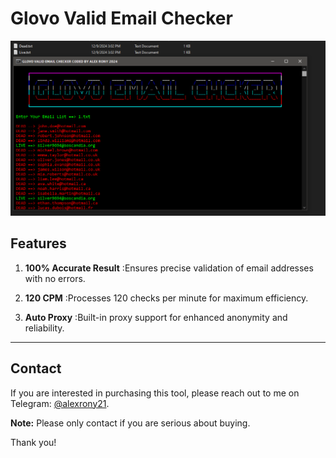 # Glovo Valid Email Checker

![Glovo Email Checker](https://raw.githubusercontent.com/alexrony21/Glovo-Valid-Email-Checker/refs/heads/main/Glovo_Valid_Email_Checker.png)

## Features
1. **100% Accurate Result** :Ensures precise validation of email addresses with no errors.

2. **120 CPM** :Processes 120 checks per minute for maximum efficiency.

3. **Auto Proxy** :Built-in proxy support for enhanced anonymity and reliability.

---

## Contact
If you are interested in purchasing this tool, please reach out to me on Telegram: [@alexrony21](https://t.me/alexrony21).  

**Note:** Please only contact if you are serious about buying.  

Thank you!
